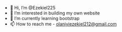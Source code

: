 - 👋 Hi, I’m @Ezekiel225
- 👀 I’m interested in building my own website
- 🌱 I’m currently learning bootstrap
- 📫 How to reach me - olaniyiezekiel212@gmail.com
